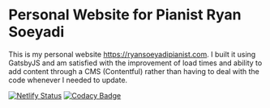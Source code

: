 # Personal Website for Pianist Ryan Soeyadi
This is my personal website https://ryansoeyadipianist.com. I built it using GatsbyJS and am satisfied with the improvement of load times and ability to add content through a CMS (Contentful) rather than having to deal with the code whenever I needed to update.

[![Netlify Status](https://api.netlify.com/api/v1/badges/6f13395d-a1eb-4a9f-8fab-f6473399fe9f/deploy-status)](https://app.netlify.com/sites/ryansoeyadipianist/deploys)
[![Codacy Badge](https://app.codacy.com/project/badge/Grade/40658f473b514373a7335525e0b8be12)](https://www.codacy.com/gh/rsoeyadi/ryansoeyadipianist/dashboard?utm_source=github.com&amp;utm_medium=referral&amp;utm_content=rsoeyadi/ryansoeyadipianist&amp;utm_campaign=Badge_Grade)
